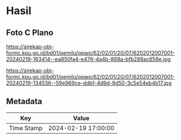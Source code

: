 # Hasil

## Foto C Plano

https://sirekap-obj-formc.kpu.go.id/bd01/pemilu/ppwp/62/02/01/20/07/6202012007001-20240219-163414--ea850fa4-e476-4a4b-868a-bfb288ac656e.jpg

https://sirekap-obj-formc.kpu.go.id/bd01/pemilu/ppwp/62/02/01/20/07/6202012007001-20240219-134536--59e969ce-ddb1-4d9d-9d50-3c5e54eb4b17.jpg


## Metadata

| Key        | Value               |
| ---------- | ------------------- |
| Time Stamp | 2024-02-19 17:00:00 |



